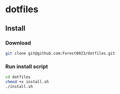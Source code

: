 # dotfiles

## Install

### Download

```sh
git clone git@github.com:Forest0923/dotfiles.git
```

### Run install script

```sh
cd dotfiles
chmod +x install.sh
./install.sh
```

